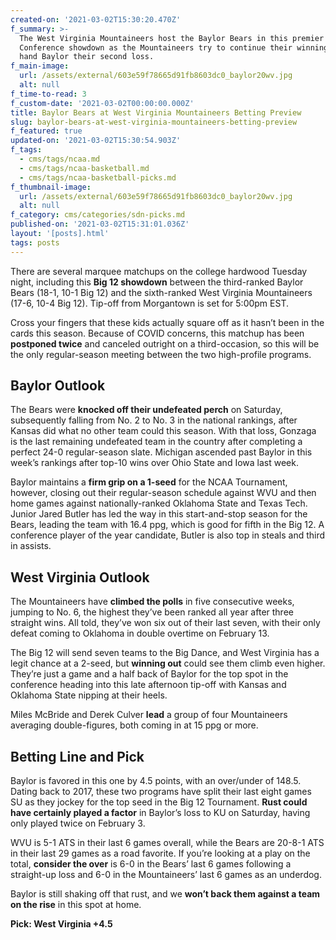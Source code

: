 ```yaml
---
created-on: '2021-03-02T15:30:20.470Z'
f_summary: >-
  The West Virginia Mountaineers host the Baylor Bears in this premier Big 12
  Conference showdown as the Mountaineers try to continue their winning ways and
  hand Baylor their second loss. 
f_main-image:
  url: /assets/external/603e59f78665d91fb8603dc0_baylor20wv.jpg
  alt: null
f_time-to-read: 3
f_custom-date: '2021-03-02T00:00:00.000Z'
title: Baylor Bears at West Virginia Mountaineers Betting Preview
slug: baylor-bears-at-west-virginia-mountaineers-betting-preview
f_featured: true
updated-on: '2021-03-02T15:30:54.903Z'
f_tags:
  - cms/tags/ncaa.md
  - cms/tags/ncaa-basketball.md
  - cms/tags/ncaa-basketball-picks.md
f_thumbnail-image:
  url: /assets/external/603e59f78665d91fb8603dc0_baylor20wv.jpg
  alt: null
f_category: cms/categories/sdn-picks.md
published-on: '2021-03-02T15:31:01.036Z'
layout: '[posts].html'
tags: posts
---
```


There are several marquee matchups on the college hardwood Tuesday night, including this **Big 12 showdown** between the third-ranked Baylor Bears (18-1, 10-1 Big 12) and the sixth-ranked West Virginia Mountaineers (17-6, 10-4 Big 12). Tip-off from Morgantown is set for 5:00pm EST.

Cross your fingers that these kids actually square off as it hasn’t been in the cards this season. Because of COVID concerns, this matchup has been **postponed twice** and canceled outright on a third-occasion, so this will be the only regular-season meeting between the two high-profile programs.

Baylor Outlook
--------------

The Bears were **knocked off their undefeated perch** on Saturday, subsequently falling from No. 2 to No. 3 in the national rankings, after Kansas did what no other team could this season. With that loss, Gonzaga is the last remaining undefeated team in the country after completing a perfect 24-0 regular-season slate. Michigan ascended past Baylor in this week’s rankings after top-10 wins over Ohio State and Iowa last week.

Baylor maintains a **firm grip on a 1-seed** for the NCAA Tournament, however, closing out their regular-season schedule against WVU and then home games against nationally-ranked Oklahoma State and Texas Tech. Junior Jared Butler has led the way in this start-and-stop season for the Bears, leading the team with 16.4 ppg, which is good for fifth in the Big 12. A conference player of the year candidate, Butler is also top in steals and third in assists.

West Virginia Outlook
---------------------

The Mountaineers have **climbed the polls** in five consecutive weeks, jumping to No. 6, the highest they’ve been ranked all year after three straight wins. All told, they’ve won six out of their last seven, with their only defeat coming to Oklahoma in double overtime on February 13.

The Big 12 will send seven teams to the Big Dance, and West Virginia has a legit chance at a 2-seed, but **winning out** could see them climb even higher. They’re just a game and a half back of Baylor for the top spot in the conference heading into this late afternoon tip-off with Kansas and Oklahoma State nipping at their heels.

Miles McBride and Derek Culver **lead** a group of four Mountaineers averaging double-figures, both coming in at 15 ppg or more.

Betting Line and Pick
---------------------

Baylor is favored in this one by 4.5 points, with an over/under of 148.5. Dating back to 2017, these two programs have split their last eight games SU as they jockey for the top seed in the Big 12 Tournament. **Rust could have certainly played a factor** in Baylor’s loss to KU on Saturday, having only played twice on February 3.

WVU is 5-1 ATS in their last 6 games overall, while the Bears are 20-8-1 ATS in their last 29 games as a road favorite. If you’re looking at a play on the total, **consider the over** is 6-0 in the Bears’ last 6 games following a straight-up loss and 6-0 in the Mountaineers’ last 6 games as an underdog.

Baylor is still shaking off that rust, and we **won’t back them against a team on the rise** in this spot at home.

**Pick: West Virginia +4.5**

‍
